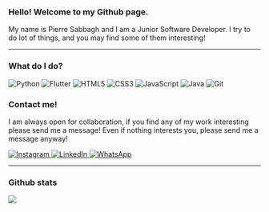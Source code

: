 



### Hello! Welcome to my Github page.

My name is Pierre Sabbagh and I am a Junior Software Developer. I try to do lot of things, and you may find some of them interesting!

---

### What do I do?

<p>
<img alt="Python" src="https://img.shields.io/badge/Python-3776AB?logo=python&logoColor=white&style=flat"/>
<img alt="Flutter" src="https://img.shields.io/badge/Flutter-02569B?logo=flutter&logoColor=white&style=flat"/>
<img alt="HTML5" src="https://img.shields.io/badge/HTML5-E34F26?logo=html5&logoColor=white&style=flat"/>
<img alt="CSS3" src="https://img.shields.io/badge/CSS3-1572B6?logo=css3&logoColor=white&style=flat"/>
<img alt="JavaScript" src="https://img.shields.io/badge/JavaScript-F7DF1E?logo=javascript&logoColor=white&style=flat"/>
<img alt="Java" src="https://img.shields.io/badge/Java-007396?logo=java&logoColor=white&style=flat"/>
<img alt="Git" src="https://img.shields.io/badge/Git-F05032?logo=git&logoColor=white&style=flat"/>
</p>

### Contact me!

I am always open for collaboration, if you find any of my work interesting please send me a message! Even if nothing interests you, please send me a message anyway!

<p>
  <a href="https://www.instagram.com/sabbaghpierre/">
    <img alt="Instagram" src="https://img.shields.io/badge/Instagram-E4405F?logo=instagram&logoColor=white&style&style=for-the-badge" />
  </a>
    <a href="https://www.linkedin.com/in/sabbaghpierre/">
    <img alt="LinkedIn" src="https://img.shields.io/badge/linkedin-0077B5?logo=LinkedIn&logoColor=white&style&style=for-the-badge" />
  </a>
  <a href="https://wa.me/96176630992">
    <img alt="WhatsApp" src="https://img.shields.io/badge/WhatsApp-25D366?logo=WhatsApp&logoColor=white&style&style=for-the-badge" />
  </a>
 </p>
 
 ---
 
 ### Github stats
 
 <img align="center" src="https://github-readme-stats.vercel.app/api/top-langs/?username=Sabsons&layout=compact&theme=radical" />
